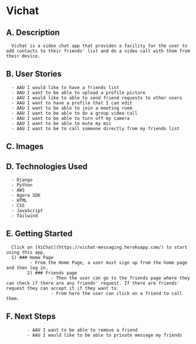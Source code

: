 # Vichat
## A. Description
      Vichat is a video chat app that provides a facility for the user to add contacts to their friends' list and do a video call with them from their device.
      
## B. User Stories
      - AAU I would like to have a friends list
      - AAU I want to be able to upload a profile picture
      - AAU I would like to able to send friend requests to other users
      - AAU I want to have a profile that I can edit
      - AAU I want to be able to join a meeting room
      - AAU I want to be able to do a group video call
      - AAU I want to be able to turn off my camera
      - AAU I want to be able to mute my mic
      - AAU I want to be to call someone directly from my friends list
      
## C. Images

## D. Technologies Used
      - Django 
      - Python
      - AWS
      - Agora SDK
      - HTML
      - CSS
      - JavaScript
      - Tailwind

## E. Getting Started
      Click on [ViChat](https://vichat-messaging.herokuapp.com/) to start using this app. 
      1) ### Home Page 
        	 - From the Home Page, a user must sign up from the home page and then log in. 
			2) ### Friends page
					 - Then the user can go to the friends page where they can check if there are any friends' request. If there are friends' request they can accept it if they want to. 
					 - From here the user can click on a friend to call them. 

## F. Next Steps
			- AAU I want to be able to remove a friend
			- AAU I would like to be able to private message my friends
			
